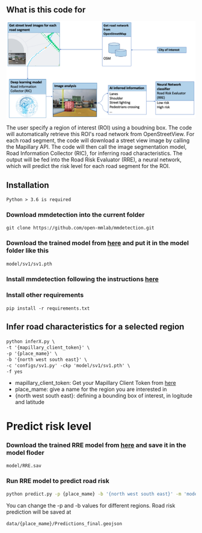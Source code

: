 ## What is this code for

![Tux, the Linux mascot](docs/images/framework.png)

The user specify a region of interest (ROI) using a boudning box. 
The code will automatically retrieve this ROI's road network from OpenStreetView.
For each road segment, the code will download a street view image by calling the Mapillary API.
The code will then call the image segmentation model, Road Information Collector (RIC), for inferring road characteristics. 
The output will be fed into the Road Risk Evaluator (RRE), a neural network, which will predict the risk level for each road segment for the ROI.

## Installation

```{tip}
Python > 3.6 is required
```

### Download mmdetection into the current folder

```{tip}
git clone https://github.com/open-mmlab/mmdetection.git
```

### Download the trained model from [here](https://drive.google.com/uc?export=download&id=1Por_1B_92_4qjDn67tdP--Sau2DsJC43) and put it in the model folder like this

```{tip}
model/sv1/sv1.pth
```

### Install mmdetection following the instructions [here](https://mmdetection.readthedocs.io/en/v2.19.0/get_started.html)

### Install other requirements

```
pip install -r requirements.txt
```

## Infer road characteristics for a selected region

```
python inferX.py \
-t '{mapillary_client_token}' \
-p '{place_mame}' \
-b '{north west south east}' \
-c 'configs/sv1.py' -ckp 'model/sv1/sv1.pth' \
-f yes
```

* mapillary_client_token: Get your Mapillary Client Token from [here](https://www.mapillary.com/dashboard/developers)
* place_mame: give a name for the region you are interested in
* {north west south east}: defining a bounding box of interest, in logitude and latitude


# Predict risk level

### Download the trained RRE model from [here](https://drive.google.com/uc?export=download&id=1_mO_ZPlEjbHIsbAq6L38Ej1CWDHg-Xv9) and save it in the model floder

```
model/RRE.sav
```

### Run RRE model to predict road risk

```bash
python predict.py -p {place_mame} -b '{north west south east}' -m 'model/RRE.sav'
```

You can change the -p and -b values for different regions. 
Road risk prediction will be saved at 

```
data/{place_mame}/Predictions_final.geojson
```